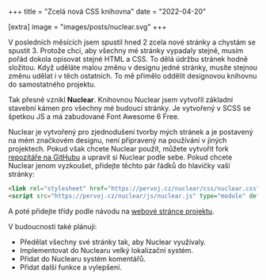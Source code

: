 +++
title = "Zcelá nová CSS knihovna"
date = "2022-04-20"

[extra]
image = "images/posts/nuclear.svg"
+++

V posledních měsících jsem spustil hned 2 zcela nové stránky a chystám se spustit 3. Protože chci, aby všechny mé stránky vypadaly stejně, musím pořád dokola opisovat stejné HTML a CSS. To dělá údržbu stránek hodně složitou. Když uděláte malou změnu v designu jedné stránky, musíte stejnou změnu udělat i v těch ostatních. To mě přimělo oddělit designovou knihovnu do samostatného projektu.

Tak přesně vznikl **Nuclear**. Knihovnou Nuclear jsem vytvořil základní stavební kámen pro všechny mé budoucí stránky. Je vytvořený v SCSS se špetkou JS a má zabudované Font Awesome 6 Free.

Nuclear je vytvořený pro zjednodušení tvorby mých stránek a je postavený na mém značkovém designu, není připravený na používání v jiných projektech. Pokud však chcete Nuclear použít, můžete vytvořit fork [repozitáře na GitHubu](https://github.com/pervoj/nuclear) a upravit si Nuclear podle sebe. Pokud chcete Nuclear jenom vyzkoušet, přidejte těchto pár řádků do hlavičky vaší stránky:

```html
<link rel="stylesheet" href="https://pervoj.cz/nuclear/css/nuclear.css">
<script src="https://pervoj.cz/nuclear/js/nuclear.js" type="module" defer></script>
```

A poté přidejte třídy podle návodu na [webové stránce projektu](https://pervoj.cz/nuclear/).

V budoucnosti také plánuji:

- Předělat všechny své stránky tak, aby Nuclear využívaly.
- Implementovat do Nuclearu velký lokalizační systém.
- Přidat do Nuclearu systém komentářů.
- Přidat další funkce a vylepšení.
